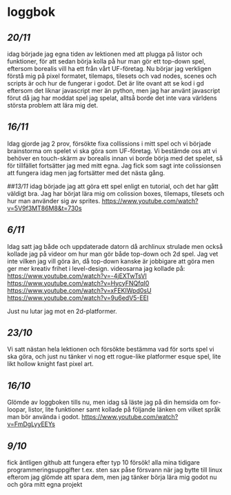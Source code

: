 # **loggbok**

## *20/11*
idag började jag egna tiden av lektionen med att plugga på listor och funktioner, för att sedan börja kolla på hur man gör ett top-down spel, eftersom borealis vill ha ett från vårt UF-företag. Nu börjar jag verkligen förstå mig på pixel formatet, tilemaps, tilesets och vad nodes, scenes och scripts är och hur de fungerar i godot. Det är lite ovant att se kod i gd eftersom det liknar javascript mer än python, men jag har använt javascript förut då jag har moddat spel jag spelat, alltså borde det inte vara världens största problem att lära mig det.


## *16/11*
Idag gjorde jag 2 prov, försökte fixa collissions i mitt spel och vi började brainstorma om spelet vi ska göra som UF-företag. Vi bestämde oss att vi behöver en touch-skärm av borealis innan vi borde börja med det spelet, så för tillfället fortsätter jag med mitt egna. Jag fick som sagt inte colissionsen att fungera idag men jag fortsätter med det nästa gång.

##*13/11*
idag började jag att göra ett spel enligt en tutorial, och det har gått väldigt bra. Jag har börjat lära mig om colission boxes, tilemaps, tilesets och hur man använder sig av sprites.
https://www.youtube.com/watch?v=5V9f3MT86M8&t=730s

## *6/11*
Idag satt jag både och uppdaterade datorn då archlinux strulade men också kollade jag på videor om hur man gör både top-down och 2d spel. Jag vet inte vilken jag vill göra än, då top-down kanske är jobbigare att göra men ger mer kreativ frihet i level-design.
videosarna jag kollade på: 
https://www.youtube.com/watch?v=-4jEXTwTsVI
https://www.youtube.com/watch?v=HycyFNQfqI0
https://www.youtube.com/watch?v=xFEKIWpd0sU
https://www.youtube.com/watch?v=9u6edV5-EEI

Just nu lutar jag mot en 2d-platformer.

## *23/10*
Vi satt nästan hela lektionen och försökte bestämma vad för sorts spel vi ska göra, och just nu tänker vi nog ett rogue-like platformer esque spel, lite likt hollow knight fast pixel art.

## *16/10*
Glömde av loggboken tills nu, men idag så läste jag på din hemsida om for-loopar, listor, lite funktioner samt kollade på följande länken om vilket språk man bör använda i godot.
https://www.youtube.com/watch?v=FmDgLyyEEYs

## *9/10*
fick äntligen github att fungera efter typ 10 försök! alla mina tidigare programmeringsuppgifter t.ex. sten sax påse försvann när jag bytte till linux efterom jag glömde att spara dem, men jag tänker börja lära mig godot nu och göra mitt egna projekt



